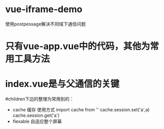 # vue-iframe-demo
使用postpessage解决不同域下通信问题
# 只有vue-app.vue中的代码，其他为常用工具方法
# index.vue是与父通信的关键
#children下边的整理为常用到的：
- cache 缓存
使用方式 import cache from ''
cache.session.set('a',a)
cache.session.get('a')
- flexable 自适应整个屏幕
